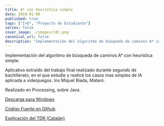 ```yaml
---
title: A* con heurística simple
date: 2019-01-08
published: true
tags: ["I+D", "Proyecto de Estudiante"]
series: false
cover_image: ./images/(8).png
canonical_url: false
description: "Implementación del algoritmo de búsqueda de caminos A* con heurística simple."
---
```


Implementación del algoritmo de búsqueda de caminos A\* con heurística simple.

Aplicativo extraído del trabajo final realizado durante segundo de bachillerato, en el que estudie y realicé los casos mas simples de IA aplicada a videojuegos. Ins Miquel Biada, Mataró.

Realizado en Processing, sobre Java.

[Descarga para Windows](https://github.com/MarioRamosEs/Trabajo-final-IA-2014-15/files/2156117/TresEnRaya_2.4.zip)

[Código Fuente en Github](https://github.com/MarioRamosEs/Trabajo-final-IA-2014-15/tree/master/Processing%20A%20Star/a_star_2018)

[Explicación del TDR (Catalán)](https://github.com/MarioRamosEs/Trabajo-final-IA-2014-15/blob/master/2014-15%20-%20LA%20INTEL%E2%80%A2LIG%C3%88NCIA%20ARTIFICIAL%2C%20APLICADA.%20-%20Mario%20Ramos%20Montesinos%20-%20Marcos%20A.%20Rodr%C3%ADguez.pdf)
